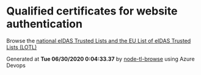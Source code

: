 # Qualified certificates for website authentication 
 Browse the [national eIDAS Trusted Lists and the EU List of eIDAS Trusted Lists (LOTL)](https://webgate.ec.europa.eu/tl-browser/#/) 
 
 
Generated at **Tue 06/30/2020  0:04:33.37** by [node-tl-browse](https://github.com/ymedlop/node-tl-browser) using Azure Devops 
